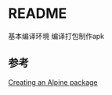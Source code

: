 # README
基本编译环境
编译打包制作apk


## 参考

[Creating an Alpine package](https://wiki.alpinelinux.org/wiki/Creating_an_Alpine_package)

